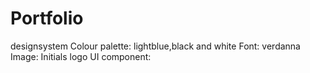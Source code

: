 # Portfolio
designsystem
Colour palette: lightblue,black and white
Font: verdanna
Image: Initials logo
UI component:
